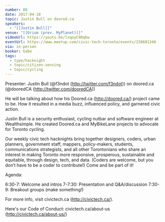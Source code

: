 ```yaml
---
number: 88
date: 2017-04-18
topic: Justin Bull on doored.ca
speakers:
  - "[[Justin Bull]]"
venue: "[[Orium (prev. MyPlanet)]]"
videoUrl: https://youtu.be/lxqoyC9Dqbw
eventUrl: https://www.meetup.com/civic-tech-toronto/events/238601348
via: in-person
booker: Gabe
tags:
  - type/hacknight
  - topic/citizen-sensing
  - topic/cycling
---
```


Presenter: Justin Bull (@f3ndot (http://twitter.com/f3ndot)) on doored.ca (@dooredCA (http://twitter.com/dooredCA))

He will be talking about how his Doored.ca (http://doored.ca/) project came to be. How it resulted in a media buzz, influenced policy, and garnered civic action.

Justin Bull is a security enthusiast, cycling nutbar and software engineer at Wealthsimple. He created Doored.ca and MyBikeLane projects to advocate for Toronto cycling.

Our weekly civic tech hacknights bring together designers, coders, urban planners, government staff, mappers, policy-makers, students, communications strategists, and all other Torontonians who share an interest in making Toronto more responsive, prosperous, sustainable and equitable, through design, tech, and data. (Coders are welcome, but you don’t have to be a coder to contribute!) Come and be part of it!

Agenda:

6:30-7: Welcome and intros
7-7:30: Presentation and Q&A/discussion
7:30-9: Breakout groups (make something!)

For more info, visit civictech.ca (http://civictech.ca/).

Here's our Code of Conduct: civictech.ca/about-us (http://civictech.ca/about-us/)